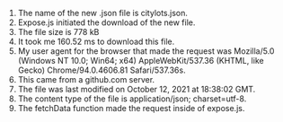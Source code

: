 1) The name of the new .json file is citylots.json.
2) Expose.js initiated the download of the new file.
3) The file size is 778 kB
4) It took me 160.52 ms to download this file.
5) My user agent for the browser that made the request was Mozilla/5.0 (Windows NT 10.0; Win64; x64) AppleWebKit/537.36 (KHTML, like Gecko) Chrome/94.0.4606.81 Safari/537.36s.
6)  This came from a github.com server.
7)  The file was last modified on October 12, 2021 at 18:38:02 GMT.
8)  The content type of the file is application/json; charset=utf-8.
9)  The fetchData function made the request inside of expose.js.